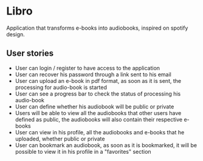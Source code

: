 # Libro 

Application that transforms e-books into audiobooks, inspired on spotify design.

## User stories
- User can login / register to have access to the application
- User can recover his password through a link sent to his email
- User can upload an e-book in pdf format, as soon as it is sent, the processing for audio-book is started
- User can see a progress bar to check the status of processing his audio-book
- User can define whether his audiobook will be public or private
- Users will be able to view all the audiobooks that other users have defined as public, the audiobooks will also contain their respective e-books
- User can view in his profile, all the audiobooks and e-books that he uploaded, whether public or private
- User can bookmark an audiobook, as soon as it is bookmarked, it will be possible to view it in his profile in a "favorites" section


